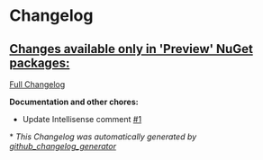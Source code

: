 # Changelog

## [**Changes available only in 'Preview' NuGet packages:**](https://github.com/nanoframework/System.Device.I2c.Slave/tree/HEAD)

[Full Changelog](https://github.com/nanoframework/System.Device.I2c.Slave/compare/0f56da3690116539cfe3aa98742442534ce0f702...HEAD)

**Documentation and other chores:**

- Update Intellisense comment [\#1](https://github.com/nanoframework/System.Device.I2c.Slave/pull/1)



\* *This Changelog was automatically generated by [github_changelog_generator](https://github.com/github-changelog-generator/github-changelog-generator)*
